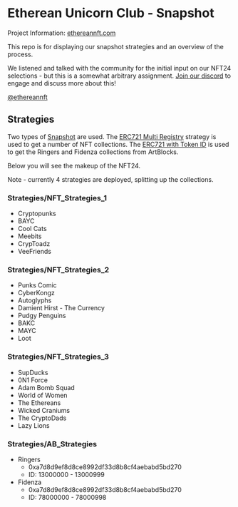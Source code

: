 # Etherean Unicorn Club - Snapshot

Project Information: [ethereannft.com](https://www.ethereannft.com)

This repo is for displaying our snapshot strategies and an overview of the process.

We listened and talked with the community for the initial input on our NFT24 selections - but this is a somewhat arbitrary assignment. [Join our discord](https://discord.gg/k2Z2rZSt3K) to engage and discuss more about this!

[@ethereannft](https://www.twitter.com/ethereannft)

## Strategies

Two types of [Snapshot](https://snapshot.org) are used. The [ERC721 Multi Registry](https://github.com/snapshot-labs/snapshot-strategies/tree/master/src/strategies/erc721-multi-registry) strategy is used to get a number of NFT collections. The [ERC721 with Token ID](https://github.com/snapshot-labs/snapshot-strategies/tree/master/src/strategies/erc721-with-tokenid) is used to get the Ringers and Fidenza collections from ArtBlocks.

Below you will see the makeup of the NFT24.

Note - currently 4 strategies are deployed, splitting up the collections.

### Strategies/NFT_Strategies_1
- Cryptopunks
- BAYC
- Cool Cats
- Meebits
- CrypToadz
- VeeFriends

### Strategies/NFT_Strategies_2
- Punks Comic
- CyberKongz
- Autoglyphs
- Damient Hirst - The Currency
- Pudgy Penguins
- BAKC
- MAYC
- Loot

### Strategies/NFT_Strategies_3
- SupDucks
- 0N1 Force
- Adam Bomb Squad
- World of Women
- The Ethereans
- Wicked Craniums
- The CryptoDads
- Lazy Lions

### Strategies/AB_Strategies
- Ringers
    - 0xa7d8d9ef8d8ce8992df33d8b8cf4aebabd5bd270
    - ID: 13000000 - 13000999
- Fidenza
    - 0xa7d8d9ef8d8ce8992df33d8b8cf4aebabd5bd270
    - ID: 78000000 - 78000998
